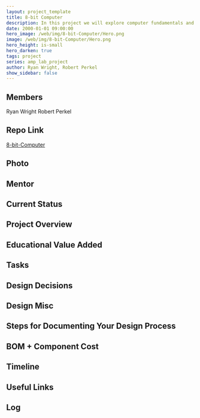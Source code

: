 ```yaml
---
layout: project_template
title: 8-bit Computer
description: In this project we will explore computer fundamentals and gain insights into how computers work at the lowest possible level.
date: 2000-01-01 09:00:00
hero_image: /web/img/8-bit-Computer/Hero.png
image: /web/img/8-bit-Computer/Hero.png
hero_height: is-small
hero_darken: true
tags: project
series: amp_lab_project
author: Ryan Wright, Robert Perkel
show_sidebar: false
---
```




## Members
Ryan Wright
Robert Perkel

## Repo Link
<a class="button is-link" href="https://github.com/Amp-Lab-at-VT/8-bit-Computer" >8-bit-Computer</a>

## Photo

## Mentor

## Current Status

## Project Overview


## Educational Value Added


## Tasks

## Design Decisions

## Design Misc

## Steps for Documenting Your Design Process

## BOM + Component Cost

## Timeline

## Useful Links

## Log
            